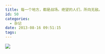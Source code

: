 ```yaml
---
title: 每一个地方，都是战场。绝望的人们，所向无敌。
id: 50
categories:
  - 杂记
date: 2013-08-16 09:51:15
tags:
---
```


![](http://ww2.sinaimg.cn/large/841aea59jw1e8xsnqz08bj21kw16h7wh.jpg)